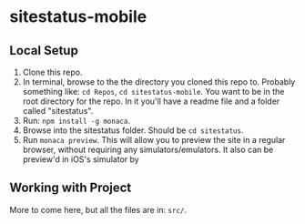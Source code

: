 # sitestatus-mobile

## Local Setup

1. Clone this repo.
2. In terminal, browse to the the directory you cloned this repo to. Probably something like: `cd Repos`, `cd sitestatus-mobile`. You want to be in the root directory for the repo. In it you'll have a readme file and a folder called "sitestatus".
3. Run: `npm install -g monaca`.
4. Browse into the sitestatus folder. Should be `cd sitestatus`.
5. Run `monaca preview`. This will allow you to preview the site in a regular browser, without requiring any simulators/emulators. It also can be preview'd in iOS's simulator by 

## Working with Project
More to come here, but all the files are in: `src/`.
